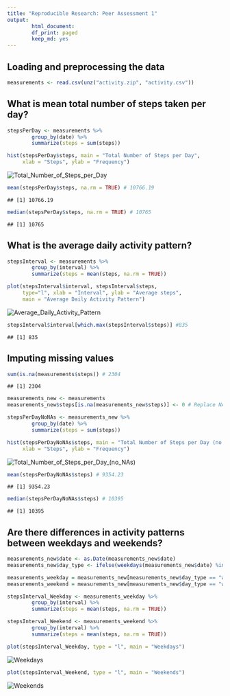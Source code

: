 ```yaml
---
title: "Reproducible Research: Peer Assessment 1"
output:
        html_document: 
        df_print: paged
        keep_md: yes
---
```


## Loading and preprocessing the data

```r
measurements <- read.csv(unz("activity.zip", "activity.csv"))
```
## What is mean total number of steps taken per day?

```r
stepsPerDay <- measurements %>%
        group_by(date) %>%
        summarize(steps = sum(steps))

hist(stepsPerDay$steps, main = "Total Number of Steps per Day",
     xlab = "Steps", ylab = "Frequency")
```

![Total_Number_of_Steps_per_Day](PA1_figures/Total_Number_of_Steps_per_Day.png) 

```r
mean(stepsPerDay$steps, na.rm = TRUE) # 10766.19
```

```
## [1] 10766.19
```

```r
median(stepsPerDay$steps, na.rm = TRUE) # 10765
```

```
## [1] 10765
```


## What is the average daily activity pattern?

```r
stepsInterval <- measurements %>%
        group_by(interval) %>%
        summarize(steps = mean(steps, na.rm = TRUE))

plot(stepsInterval$interval, stepsInterval$steps, 
     type="l", xlab = "Interval", ylab = "Average steps", 
     main = "Average Daily Activity Pattern")
```

![Average_Daily_Activity_Pattern](PA1_figures/Average_Daily_Activity_Pattern.png) 


```r
stepsInterval$interval[which.max(stepsInterval$steps)] #835
```

```
## [1] 835
```


## Imputing missing values

```r
sum(is.na(measurements$steps)) # 2304
```

```
## [1] 2304
```

```r
measurements_new <- measurements
measurements_new$steps[is.na(measurements_new$steps)] <- 0 # Replace NA values with 0

stepsPerDayNoNAs <- measurements_new %>%
        group_by(date) %>%
        summarize(steps = sum(steps))

hist(stepsPerDayNoNAs$steps, main = "Total Number of Steps per Day (no NAs)",
     xlab = "Steps", ylab = "Frequency")
```

![Total_Number_of_Steps_per_Day_(no_NAs)](PA1_figures/Total_Number_of_Steps_per_Day_(no_NAs).png)

```r
mean(stepsPerDayNoNAs$steps) # 9354.23
```

```
## [1] 9354.23
```

```r
median(stepsPerDayNoNAs$steps) # 10395
```

```
## [1] 10395
```


## Are there differences in activity patterns between weekdays and weekends?

```r
measurements_new$date <- as.Date(measurements_new$date)
measurements_new$day_type <- ifelse(weekdays(measurements_new$date) %in% c("Saturday", "Sunday"), "weekend", "weekday")

measurements_weekday = measurements_new[measurements_new$day_type == "weekday", ]
measurements_weekend = measurements_new[measurements_new$day_type == "weekend", ]

stepsInterval_Weekday <- measurements_weekday %>%
        group_by(interval) %>%
        summarize(steps = mean(steps, na.rm = TRUE))

stepsInterval_Weekend <- measurements_weekend %>%
        group_by(interval) %>%
        summarize(steps = mean(steps, na.rm = TRUE))

plot(stepsInterval_Weekday, type = "l", main = "Weekdays")
```

![Weekdays](PA1_figures/Weekdays.png)

```r
plot(stepsInterval_Weekend, type = "l", main = "Weekends")
```

![Weekends](PA1_figures/Weekends.png)
